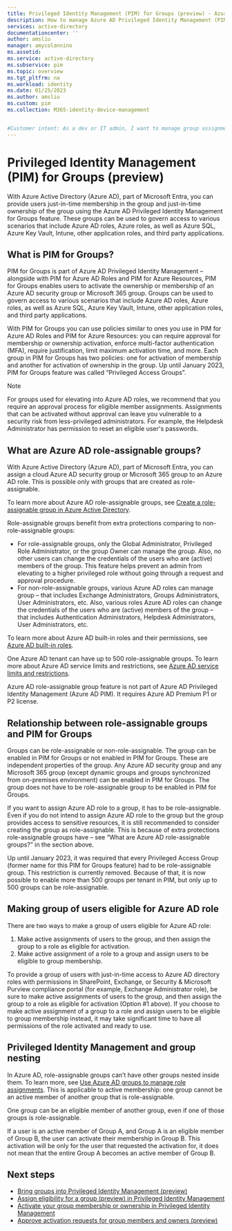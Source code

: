 ```yaml
---
title: Privileged Identity Management (PIM) for Groups (preview) - Azure Active Directory
description: How to manage Azure AD Privileged Identity Management (PIM) for Groups.
services: active-directory
documentationcenter: ''
author: amsliu
manager: amycolannino
ms.assetid: 
ms.service: active-directory
ms.subservice: pim
ms.topic: overview
ms.tgt_pltfrm: na
ms.workload: identity
ms.date: 01/25/2023
ms.author: amsliu
ms.custom: pim 
ms.collection: M365-identity-device-management


#Customer intent: As a dev or IT admin, I want to manage group assignments in PIM, so that I can grant eligibility for elevation to a role assigned via group membership
---
```


# Privileged Identity Management (PIM) for Groups (preview)

With Azure Active Directory (Azure AD), part of Microsoft Entra, you can provide users just-in-time membership in the group and just-in-time ownership of the group using the Azure AD Privileged Identity Management for Groups feature. These groups can be used to govern access to various scenarios that include Azure AD roles, Azure roles, as well as Azure SQL, Azure Key Vault, Intune, other application roles, and third party applications.

## What is PIM for Groups?

PIM for Groups is part of Azure AD Privileged Identity Management – alongside with PIM for Azure AD Roles and PIM for Azure Resources, PIM for Groups enables users to activate the ownership or membership of an Azure AD security group or Microsoft 365 group. Groups can be used to govern access to various scenarios that include Azure AD roles, Azure roles, as well as Azure SQL, Azure Key Vault, Intune, other application roles, and third party applications.

With PIM for Groups you can use policies similar to ones you use in PIM for Azure AD Roles and PIM for Azure Resources: you can require approval for membership or ownership activation, enforce multi-factor authentication (MFA), require justification, limit maximum activation time, and more. Each group in PIM for Groups has two policies: one for activation of membership and another for activation of ownership in the group. Up until January 2023, PIM for Groups feature was called “Privileged Access Groups”.

>[!Note]
> For groups used for elevating into Azure AD roles, we recommend that you require an approval process for eligible member assignments. Assignments that can be activated without approval can leave you vulnerable to a security risk from less-privileged administrators. For example, the Helpdesk Administrator has permission to reset an eligible user's passwords.

## What are Azure AD role-assignable groups?

With Azure Active Directory (Azure AD), part of Microsoft Entra, you can assign a cloud Azure AD security group or Microsoft 365 group to an Azure AD role. This is possible only with groups that are created as role-assignable.

To learn more about Azure AD role-assignable groups, see [Create a role-assignable group in Azure Active Directory](../roles/groups-create-eligible.md). 

Role-assignable groups benefit from extra protections comparing to non-role-assignable groups:
-	For role-assignable groups, only the Global Administrator, Privileged Role Administrator, or the group Owner can manage the group. Also, no other users can change the credentials of the users who are (active) members of the group. This feature helps prevent an admin from elevating to a higher privileged role without going through a request and approval procedure.
-	For non-role-assignable groups, various Azure AD roles can manage group – that includes Exchange Administrators, Groups Administrators, User Administrators, etc. Also, various roles Azure AD roles can change the credentials of the users who are (active) members of the group – that includes Authentication Administrators, Helpdesk Administrators, User Administrators, etc.

To learn more about Azure AD built-in roles and their permissions, see [Azure AD built-in roles](../roles/permissions-reference.md).

One Azure AD tenant can have up to 500 role-assignable groups. To learn more about Azure AD service limits and restrictions, see [Azure AD service limits and restrictions](../enterprise-users/directory-service-limits-restrictions.md).

Azure AD role-assignable group feature is not part of Azure AD Privileged Identity Management (Azure AD PIM). It requires Azure AD Premium P1 or P2 license.

## Relationship between role-assignable groups and PIM for Groups

Groups can be role-assignable or non-role-assignable. The group can be enabled in PIM for Groups or not enabled in PIM for Groups. These are independent properties of the group. Any Azure AD security group and any Microsoft 365 group (except dynamic groups and groups synchronized from on-premises environment) can be enabled in PIM for Groups. The group does not have to be role-assignable group to be enabled in PIM for Groups.

If you want to assign Azure AD role to a group, it has to be role-assignable. Even if you do not intend to assign Azure AD role to the group but the group provides access to sensitive resources, it is still recommended to consider creating the group as role-assignable. This is because of extra protections role-assignable groups have – see “What are Azure AD role-assignable groups?” in the section above.

Up until January 2023, it was required that every Privileged Access Group (former name for this PIM for Groups feature) had to be role-assignable group. This restriction is currently removed. Because of that, it is now possible to enable more than 500 groups per tenant in PIM, but only up to 500 groups can be role-assignable.

## Making group of users eligible for Azure AD role

There are two ways to make a group of users eligible for Azure AD role:
1.	Make active assignments of users to the group, and then assign the group to a role as eligible for activation.
2.	Make active assignment of a role to a group and assign users to be eligible to group membership.

To provide a group of users with just-in-time access to Azure AD directory roles with permissions in SharePoint, Exchange, or Security & Microsoft Purview compliance portal (for example, Exchange Administrator role), be sure to make active assignments of users to the group, and then assign the group to a role as eligible for activation (Option #1 above). If you choose to make active assignment of a group to a role and assign users to be eligible to group membership instead, it may take significant time to have all permissions of the role activated and ready to use.

## Privileged Identity Management and group nesting

In Azure AD, role-assignable groups can’t have other groups nested inside them. To learn more, see [Use Azure AD groups to manage role assignments](../roles/groups-concept.md). This is applicable to active membership: one group cannot be an active member of another group that is role-assignable.

One group can be an eligible member of another group, even if one of those groups is role-assignable.

If a user is an active member of Group A, and Group A is an eligible member of Group B, the user can activate their membership in Group B. This activation will be only for the user that requested the activation for, it does not mean that the entire Group A becomes an active member of Group B.

## Next steps

- [Bring groups into Privileged Identity Management (preview)](groups-discover-groups.md)
- [Assign eligibility for a group (preview) in Privileged Identity Management](groups-assign-member-owner.md)
- [Activate your group membership or ownership in Privileged Identity Management](groups-activate-roles.md)
- [Approve activation requests for group members and owners (preview)](groups-approval-workflow.md)